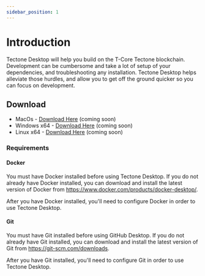 ```yaml
---
sidebar_position: 1
---
```


# Introduction

Tectone Desktop will help you build on the T-Core Tectone blockchain. Development can be cumbersome and take a lot of setup of your dependencies, and troubleshooting any installation. Tectone Desktop helps alleviate those hurdles, and allow you to get off the ground quicker so you can focus on development.

## Download

- MacOs - [Download Here](https://www.tectone23.com) (coming soon)
- Windows x64 - [Download Here](https://www.tectone23.com) (coming soon)
- Linux x64 - [Download Here](https://www.tectone23.com) (coming soon)

### Requirements

#### Docker

You must have Docker installed before using Tectone Desktop. If you do not already have Docker installed, you can download and install the latest version of Docker from https://www.docker.com/products/docker-desktop/.

After you have Docker installed, you'll need to configure Docker in order to use Tectone Desktop.

#### Git

You must have Git installed before using GitHub Desktop. If you do not already have Git installed, you can download and install the latest version of Git from https://git-scm.com/downloads.

After you have Git installed, you'll need to configure Git in order to use Tectone Desktop.
